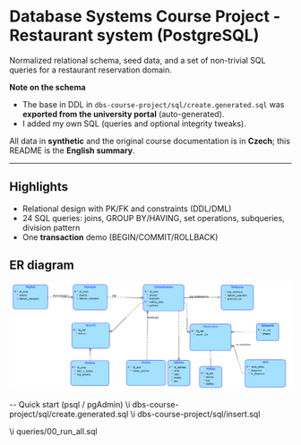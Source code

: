 # Database Systems Course Project - Restaurant system (PostgreSQL)
Normalized relational schema, seed data, and a set of non-trivial SQL queries for a restaurant reservation domain.

**Note on the schema**
- The base in DDL in `dbs-course-project/sql/create.generated.sql` was **exported from the university portal** (auto-generated).
- I added my own SQL (queries and optional integrity tweaks).

All data in **synthetic** and the original course documentation is in **Czech**; this README is the **English summary**.

---

## Highlights
- Relational design with PK/FK and constraints (DDL/DML)
- 24 SQL queries: joins, GROUP BY/HAVING, set operations, subqueries, division pattern
- One **transaction** demo (BEGIN/COMMIT/ROLLBACK)

## ER diagram
![ER diagram](dbs-course-project/er_diagram.png)


-- Quick start (psql / pgAdmin)
\i dbs-course-project/sql/create.generated.sql
\i dbs-course-project/sql/insert.sql

\i queries/00_run_all.sql
